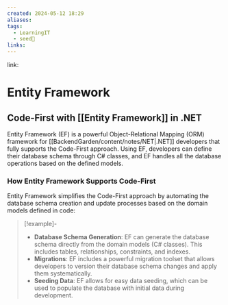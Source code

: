 ```yaml
---
created: 2024-05-12 18:29
aliases: 
tags:
  - LearningIT
  - seed🌱
links:
---
```


link:

# Entity Framework

## Code-First with [[Entity Framework]] in .NET

Entity Framework (EF) is a powerful Object-Relational Mapping (ORM) framework for [[BackendGarden/content/notes/NET|.NET]] developers that fully supports the Code-First approach. Using EF, developers can define their database schema through C# classes, and EF handles all the database operations based on the defined models.

### How Entity Framework Supports Code-First

Entity Framework simplifies the Code-First approach by automating the database schema creation and update processes based on the domain models defined in code:

> [!example]-
> - **Database Schema Generation**: EF can generate the database schema directly from the domain models (C# classes). This includes tables, relationships, constraints, and indexes.
> - **Migrations**: EF includes a powerful migration toolset that allows developers to version their database schema changes and apply them systematically.
> - **Seeding Data**: EF allows for easy data seeding, which can be used to populate the database with initial data during development.
